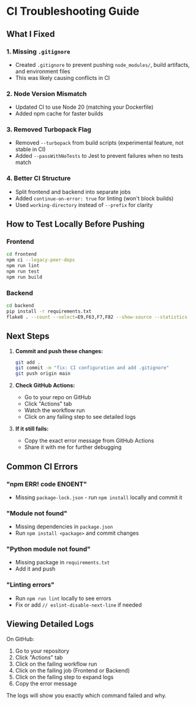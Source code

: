 # CI Troubleshooting Guide

## What I Fixed

### 1. **Missing `.gitignore`**
- Created `.gitignore` to prevent pushing `node_modules/`, build artifacts, and environment files
- This was likely causing conflicts in CI

### 2. **Node Version Mismatch**
- Updated CI to use Node 20 (matching your Dockerfile)
- Added npm cache for faster builds

### 3. **Removed Turbopack Flag**
- Removed `--turbopack` from build scripts (experimental feature, not stable in CI)
- Added `--passWithNoTests` to Jest to prevent failures when no tests match

### 4. **Better CI Structure**
- Split frontend and backend into separate jobs
- Added `continue-on-error: true` for linting (won't block builds)
- Used `working-directory` instead of `--prefix` for clarity

## How to Test Locally Before Pushing

### Frontend
```bash
cd frontend
npm ci --legacy-peer-deps
npm run lint
npm run test
npm run build
```

### Backend
```bash
cd backend
pip install -r requirements.txt
flake8 . --count --select=E9,F63,F7,F82 --show-source --statistics
```

## Next Steps

1. **Commit and push these changes:**
   ```bash
   git add .
   git commit -m "fix: CI configuration and add .gitignore"
   git push origin main
   ```

2. **Check GitHub Actions:**
   - Go to your repo on GitHub
   - Click "Actions" tab
   - Watch the workflow run
   - Click on any failing step to see detailed logs

3. **If it still fails:**
   - Copy the exact error message from GitHub Actions
   - Share it with me for further debugging

## Common CI Errors

### "npm ERR! code ENOENT"
- Missing `package-lock.json` - run `npm install` locally and commit it

### "Module not found"
- Missing dependencies in `package.json`
- Run `npm install <package>` and commit changes

### "Python module not found"
- Missing package in `requirements.txt`
- Add it and push

### "Linting errors"
- Run `npm run lint` locally to see errors
- Fix or add `// eslint-disable-next-line` if needed

## Viewing Detailed Logs

On GitHub:
1. Go to your repository
2. Click "Actions" tab
3. Click on the failing workflow run
4. Click on the failing job (Frontend or Backend)
5. Click on the failing step to expand logs
6. Copy the error message

The logs will show you exactly which command failed and why.
